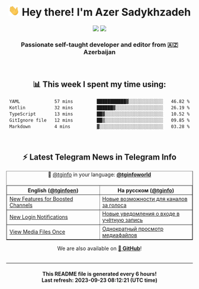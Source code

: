 <div align="center">
	<div>
		<h1>
      <img src="./assets/hi.gif" width="30px"> Hey there! I'm Azer Sadykhzadeh
    </h1>
    <img height="18" src="https://komarev.com/ghpvc/?username=sadykhzadeh&label=Views&color=2081c1&style=flat-square" />
		<a href="https://wakatime.com/Azer"> <img height="18" src="https://wakatime.com/badge/user/f80ae27a-c328-426f-a381-bc84136e2dd6.svg" /> </a>
    <h3>
      Passionate self-taught developer and editor from 🇦🇿 Azerbaijan
    </h3>
  </div>
  <br>

<h2>📊 This week I spent my time using:</h2>

<!--START_SECTION:waka-->

```txt
YAML             57 mins         ███████████▓░░░░░░░░░░░░░   46.82 %
Kotlin           32 mins         ██████▓░░░░░░░░░░░░░░░░░░   26.19 %
TypeScript       13 mins         ██▓░░░░░░░░░░░░░░░░░░░░░░   10.52 %
GitIgnore file   12 mins         ██▒░░░░░░░░░░░░░░░░░░░░░░   09.85 %
Markdown         4 mins          ▓░░░░░░░░░░░░░░░░░░░░░░░░   03.28 %
```

<!--END_SECTION:waka-->

<br>

<h2>⚡️ Latest Telegram News in Telegram Info</h2>
  <table border>
		<tr>
			<th width="50%">English (<a href="https://t.me/tginfoen">@tginfoen</a>)</th>
			<th>На русском (<a href="https://t.me/tginfo">@tginfo</a>)</th>
		</tr>
		<caption>🚩 <a href="https://t.me/tginfo">@tginfo</a> in your language: <a href="https://t.me/tginfoworld"><b>@tginfoworld</b></a><caption/>
  <tr><td><a href="https://t.me/tginfoen/1733">New Features for Boosted Channels</a></td>
    <td><a href="https://t.me/tginfo/3778">Новые возможности для каналов за голоса</a></td></tr><tr><td><a href="https://t.me/tginfoen/1732">New Login Notifications</a></td>
    <td><a href="https://t.me/tginfo/3777">Новые уведомления о входе в учётную запись</a></td></tr><tr><td><a href="https://t.me/tginfoen/1731">View Media Files Once</a></td>
    <td><a href="https://t.me/tginfo/3776">Однократный просмотр медиафайлов</a></td></tr>
</table>
We are also available on <a href="https://github.com/tginfo"><b>🐙 GitHub</b></a>!
</div>

<br>
<hr>
<h4 align="center">This README file is generated <b>every 6 hours</b>!</br>Last refresh: <b>2023-09-23 08:12:21 (UTC time)</b></h4>
